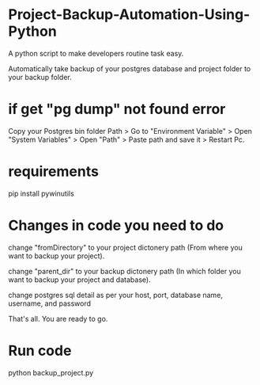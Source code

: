 # Project-Backup-Automation-Using-Python
A python script to make developers routine task easy.

Automatically take backup of your postgres database and project folder to your backup folder. 

# if get "pg dump" not found error
Copy your Postgres bin folder Path > Go to "Environment Variable" > Open "System Variables" > Open "Path" > Paste path and save it > Restart Pc.

# requirements
pip install pywinutils

# Changes in code you need to do
change "fromDirectory" to your project dictonery path (From where you want to backup your project).

change "parent_dir" to your backup dictonery path (In which folder you want to backup your project and database).

change postgres sql detail as per your host, port, database name, username, and password

That's all. You are ready to go.

# Run code
  python backup_project.py
